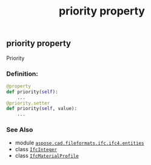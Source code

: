 ﻿---
title: priority property
second_title: Aspose.CAD for Python via .NET API References
description: 
type: docs
weight: 80
url: /aspose.cad.fileformats.ifc.ifc4.entities/ifcmaterialprofile/priority/
is_root: false
---

## priority property


Priority
### Definition:
```python
@property
def priority(self):
    ...
@priority.setter
def priority(self, value):
    ...
```

### See Also
* module [`aspose.cad.fileformats.ifc.ifc4.entities`](../../)
* class [`IfcInteger`](/cad/python-net/aspose.cad.fileformats.ifc.ifc4.types/ifcinteger)
* class [`IfcMaterialProfile`](/cad/python-net/aspose.cad.fileformats.ifc.ifc4.entities/ifcmaterialprofile)
